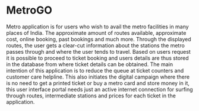 # MetroGO
Metro application is for users who wish to avail the metro facilities in many places of India. The approximate amount of routes available, 
approximate cost, online booking, past bookings and much more. 
Through the displayed routes, the user gets a clear-cut information 
about the stations the metro passes through and where the user tends to travel. Based on users request it is possible to proceed to ticket 
booking and users details are thus stored in the database from where ticket details can be obtained. The main intention of this application is to reduce the queue at ticket counters and customer care helpline. This also initiates the digital campaign where there is no need to get a 
printed ticket or buy a metro card and store money in it, this user 
interface portal needs just an active internet connection for surfing 
through routes, intermediate stations and prices for each ticket in the application.
